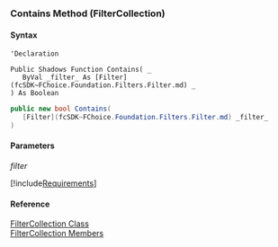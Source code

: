 ﻿### Contains Method (FilterCollection)

#### Syntax

```vbnet
'Declaration

Public Shadows Function Contains( _
   ByVal _filter_ As [Filter](fcSDK~FChoice.Foundation.Filters.Filter.md) _
) As Boolean
```

```csharp
public new bool Contains( 
   [Filter](fcSDK~FChoice.Foundation.Filters.Filter.md) _filter_
)
```

#### Parameters

_filter_

[!include[Requirements](../partials/requirements.md)]

#### Reference

[FilterCollection Class](fcSDK~FChoice.Foundation.Filters.FilterCollection.md)  
[FilterCollection Members](fcSDK~FChoice.Foundation.Filters.FilterCollection_members.md)